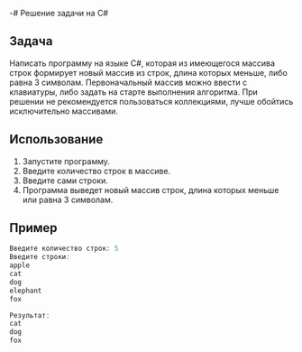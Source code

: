 -# Решение задачи на C#

## Задача
Написать программу на языке C#, которая из имеющегося массива строк формирует новый массив из строк, длина которых меньше, либо равна 3 символам. Первоначальный массив можно ввести с клавиатуры, либо задать на старте выполнения алгоритма. При решении не рекомендуется пользоваться коллекциями, лучше обойтись исключительно массивами.

## Использование
1. Запустите программу.
2. Введите количество строк в массиве.
3. Введите сами строки.
4. Программа выведет новый массив строк, длина которых меньше или равна 3 символам.

## Пример
```csharp
Введите количество строк: 5
Введите строки:
apple
cat
dog
elephant
fox

Результат:
cat
dog
fox
